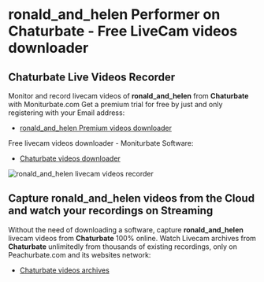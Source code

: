 # ronald_and_helen Performer on Chaturbate - Free LiveCam videos downloader

## Chaturbate Live Videos Recorder

Monitor and record livecam videos of **ronald_and_helen** from **Chaturbate** with Moniturbate.com
Get a premium trial for free by just and only registering with your Email address:
* [ronald_and_helen Premium videos downloader](https://moniturbate.com/request-demo-licence-key.html)

Free livecam videos downloader - Moniturbate Software:
* [Chaturbate videos downloader](https://moniturbate.com/moniturbate-download-software.html)

![ronald_and_helen livecam videos recorder](https://peachurnet.com/templates/moniturbate-software.png)


## Capture ronald_and_helen videos from the Cloud and watch your recordings on Streaming

Without the need of downloading a software, capture **ronald_and_helen** livecam videos from **Chaturbate** 100% online.
Watch Livecam archives from **Chaturbate** unlimitedly from thousands of existing recordings, only on Peachurbate.com and its websites network:
* [Chaturbate videos archives](https://peachurnet.com/)